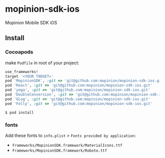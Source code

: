 # mopinion-sdk-ios
Mopinion Mobile SDK iOS

## Install

### Cocoapods

make `Podfile` in root of your project:

```ruby
use_frameworks!
target '<YOUR TARGET>'
pod 'MopinionSDK', :git => 'git@github.com:mopinion/mopinion-sdk-ios.git'
pod 'React', :git => 'git@github.com:mopinion/mopinion-sdk-ios.git'
pod 'yoga', :git => 'git@github.com:mopinion/mopinion-sdk-ios.git'
pod 'DoubleConversion', :git => 'git@github.com:mopinion/mopinion-sdk-ios.git'
pod 'GLog', :git => 'git@github.com:mopinion/mopinion-sdk-ios.git'
pod 'Folly', :git => 'git@github.com:mopinion/mopinion-sdk-ios.git'
```

`$ pod install`

### fonts

Add these fonts to `info.plist` > `Fonts provided by application`:   
- `Frameworks/MopinionSDK.framework/MaterialIcons.ttf`   
- `Frameworks/MopinionSDK.framework/Roboto.ttf`